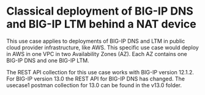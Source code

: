Classical deployment of BIG-IP DNS and BIG-IP LTM behind a NAT device
=====================================================================

This use case applies to deployments of BIG-IP DNS and LTM in public cloud
provider infrastructure, like AWS. This specific use case would deploy in AWS
in one VPC in two Availability Zones (AZ). Each AZ contains one BIG-IP DNS and
one BIG-IP LTM.

The REST API collection for this use case works with BIG-IP version 12.1.2.
For BIG-IP version 13.0 the REST API for BIG-IP DNS has changed.
The usecase1 postman collection for 13.0 can be found in the v13.0 folder.  
